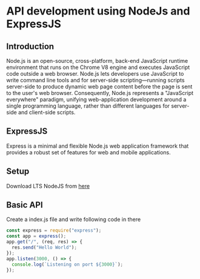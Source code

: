 # API development using NodeJs and ExpressJS
## Introduction
Node.js is an open-source, cross-platform, back-end JavaScript runtime environment that runs on the Chrome V8 engine and executes JavaScript code outside a web browser. Node.js lets developers use JavaScript to write command line tools and for server-side scripting—running scripts server-side to produce dynamic web page content before the page is sent to the user's web browser. Consequently, Node.js represents a "JavaScript everywhere" paradigm, unifying web-application development around a single programming language, rather than different languages for server-side and client-side scripts.
## ExpressJS
Express is a minimal and flexible Node.js web application framework that provides a robust set of features for web and mobile applications.
## Setup
Download LTS NodeJS from [here](https://nodejs.org/en/download/)
## Basic API
Create a index.js file and write following code in there
```javascript
const express = require("express");
const app = express();
app.get("/", (req, res) => {
  res.send("Hello World");
});
app.listen(3000, () => {
  console.log(`Listening on port ${3000}`);
});
```